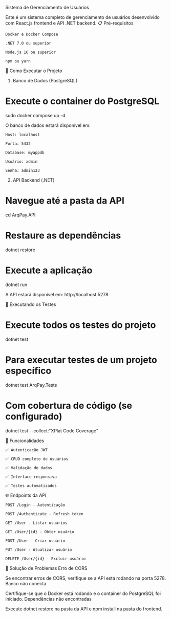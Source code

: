 Sistema de Gerenciamento de Usuários

Este é um sistema completo de gerenciamento de usuários desenvolvido com React.js frontend e API .NET backend.
📋 Pré-requisitos

    Docker e Docker Compose

    .NET 7.0 ou superior

    Node.js 16 ou superior

    npm ou yarn

🚀 Como Executar o Projeto
1. Banco de Dados (PostgreSQL)

# Execute o container do PostgreSQL
sudo docker compose up -d

O banco de dados estará disponível em:

    Host: localhost

    Porta: 5432

    Database: myappdb

    Usuário: admin

    Senha: admin123

2. API Backend (.NET)

# Navegue até a pasta da API
cd ArqPay.API

# Restaure as dependências
dotnet restore

# Execute a aplicação
dotnet run

A API estará disponível em: http://localhost:5278

🧪 Executando os Testes

# Execute todos os testes do projeto
dotnet test

# Para executar testes de um projeto específico
dotnet test ArqPay.Tests

# Com cobertura de código (se configurado)
dotnet test --collect:"XPlat Code Coverage"

🔑 Funcionalidades

    ✅ Autenticação JWT

    ✅ CRUD completo de usuários

    ✅ Validação de dados

    ✅ Interface responsiva

    ✅ Testes automatizados

🌐 Endpoints da API

    POST /Login - Autenticação

    POST /Authenticate - Refresh token

    GET /User - Listar usuários

    GET /User/{id} - Obter usuário

    POST /User - Criar usuário

    PUT /User - Atualizar usuário

    DELETE /User/{id} - Excluir usuário

🐛 Solução de Problemas
Erro de CORS

Se encontrar erros de CORS, verifique se a API está rodando na porta 5278.
Banco não conecta

Certifique-se que o Docker está rodando e o container do PostgreSQL foi iniciado.
Dependências não encontradas

Execute dotnet restore na pasta da API e npm install na pasta do frontend.